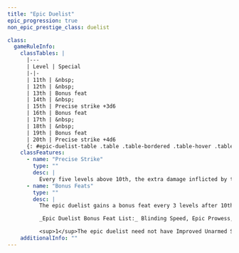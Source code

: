 ```yaml
---
title: "Epic Duelist"
epic_progression: true
non_epic_prestige_class: duelist

class:
  gameRuleInfo:
    classTables: |
      |---
      | Level | Special
      |-|-
      | 11th | &nbsp;
      | 12th | &nbsp;
      | 13th | Bonus feat
      | 14th | &nbsp;
      | 15th | Precise strike +3d6
      | 16th | Bonus feat
      | 17th | &nbsp;
      | 18th | &nbsp;
      | 19th | Bonus feat
      | 20th | Precise strike +4d6
      {: #epic-duelist-table .table .table-bordered .table-hover .table-striped data-caption="Table: Epic Duelist" }
    classFeatures:
      - name: "Precise Strike"
        type: ""
        desc: |
          Every five levels above 10th, the extra damage inflicted by the epic duelist's precise strike increases by +1d6.
      - name: "Bonus Feats"
        type: ""
        desc: |
          The epic duelist gains a bonus feat every 3 levels after 10th. These bonus feats must be selected from the list below.

          _Epic Duelist Bonus Feat List:_ Blinding Speed, Epic Prowess, Epic Reputation, Epic Skill Focus, Epic Speed, Epic Weapon Focus (rapier), Exceptional Deflection<sup>1</sup>, Improved Combat Reflexes, Improved Whirlwind Attack, Infinite Deflection<sup>1</sup>, Perfect Two-Weapon Fighting, Superior Initiative, Two-Weapon Rend.

          <sup>1</sup>The epic duelist need not have Improved Unarmed Strike to qualify for these feats, but in that case must be using a light or one-handed piercing weapon.
    additionalInfo: ""
---
```


